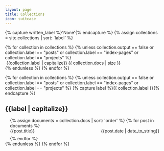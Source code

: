 ```yaml
---
layout: page
title: Collections
icon: suitcase
---
```



{% capture written_label %}'None'{% endcapture %}
{% assign collections = site.collections | sort: 'label' %}

<div class="page">
  <div style="display: inline-flex; flex-wrap: wrap;">
    {% for collection in collections %}
    {% unless collection.output == false or collection.label == "posts" or
    collection.label == "index-pages" or collection.label == "projects" %}
        <a href="#{{ collection.label | slugify: 'pretty' }}" style="text-decoration: none;">
        <div class="chip">
            <span class="chip-content">
            <i class="fa fa-suitcase" aria-hidden="true"></i>&nbsp;{{collection.label | capitalize}}</span>
            <span class="chip-count">{{ collection.docs | size }}</span>
        </div>
        </a>
    {% endunless %}
    {% endfor %}
  </div>

  <ul style="list-style-type: none; padding-left: 0px;">
    {% for collection in collections %}
    {% unless collection.output == false or collection.label == "posts" or
    collection.label == "index-pages" or collection.label == "projects" %}
    {% capture label %}{{ collection.label }}{% endcapture %}
    <li>
      <h2 id="{{ label | slugify: "pretty" }}">{{label | capitalize}}</h2>
      <ul style="list-style-type: none; padding-left: 1rem;">
      {% assign documents = collection.docs | sort: 'order' %}
      {% for post in documents %}
        <li style="margin-bottom: 0.5rem;">
          <div class="card">
            <div class="card-content">
              <a href="{{site.baseurl}}{{post.url}}" style="text-decoration: none;">
                {{post.title}}
              </a>
              <span style="float: right;">{{post.date | date_to_string}}</span>
            </div>
          </div>
        </li>
      {% endfor %}
      </ul>
    </li>
    {% endunless %}
    {% endfor %}
    </ul>
</div>
